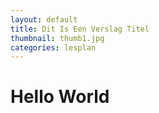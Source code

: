 ```yaml
---
layout: default
title: Dit Is Een Verslag Titel
thumbnail: thumb1.jpg
categories: lesplan
---
```


# Hello World
